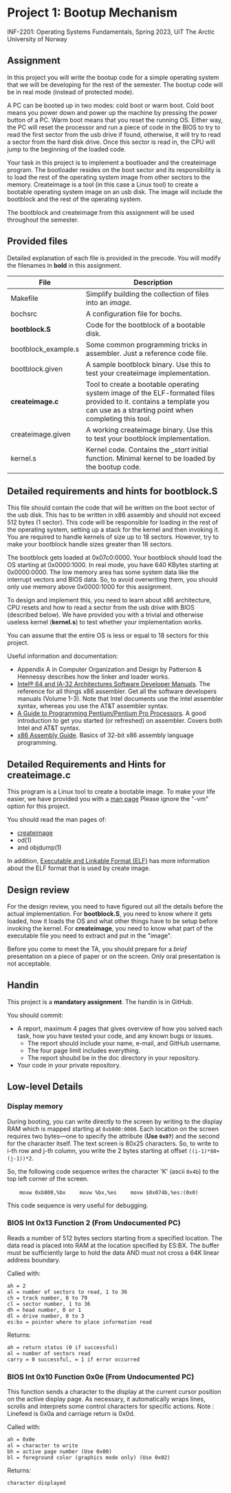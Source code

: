 # Project 1: Bootup Mechanism 

INF-2201: Operating Systems Fundamentals,
Spring 2023,
UiT The Arctic University of Norway
 
 ## Assignment

In this project you will write the bootup code for a simple operating system that we will be developing for the rest of the semester. The bootup code will be in real mode (instead of protected mode).

A PC can be booted up in two modes: cold boot or warm boot. Cold boot means you power down and power up the machine by pressing the power button of a PC. Warm boot means that you reset the running OS. Either way, the PC will reset the processor and run a piece of code in the BIOS to try to read the first sector from the usb drive if found, otherwise, it will try to read a sector from the hard disk drive. Once this sector is read in, the CPU will jump to the beginning of the loaded code.

Your task in this project is to implement a bootloader and the createimage program. The bootloader resides on the boot sector and its responsibility is to load the rest of the operating system image from other sectors to the memory. Createimage is a tool (in this case a Linux tool) to create a bootable operating system image on an usb disk. The image will include the bootblock and the rest of the operating system.

The bootblock and createimage from this assignment will be used throughout the semester. 

## Provided files

Detailed explanation of each file is provided in the precode. You will modify the filenames in **bold** in this assignment. 

| File 	                | Description |
|-----------------------|-------------|
| Makefile              | Simplify building the collection of files into an *image*. |
| bochsrc               | A configuration file for bochs. |
| **bootblock.S**       | Code for the bootblock of a bootable disk. |
| bootblock_example.s   | Some common programming tricks in assembler. Just a reference code file. |
| bootblock.given 	    | A sample bootblock binary. Use this to test your createimage implementation. |
| **createimage.c**     | Tool to create a bootable operating system image of the ELF-formated files provided to it. contains a template you can use as a strarting point when completing this tool.  |
| createimage.given     | A working createimage binary. Use this to test your bootblock implementation. |
| kernel.s 	            | Kernel code. Contains the *\_start* initial function. Minimal kernel to be loaded by the bootup code. |

## Detailed requirements and hints for bootblock.S

This file should contain the code that will be written on the boot sector of the usb disk. This has to be written in x86 assembly and should not exceed 512 bytes (1 sector). This code will be responsible for loading in the rest of the operating system, setting up a stack for the kernel and then invoking it. You are required to handle kernels of size up to 18 sectors. However, try to make your bootblock handle sizes greater than 18 sectors.

The bootblock gets loaded at 0x07c0:0000. Your bootblock should load the OS starting at 0x0000:1000. In real mode, you have 640 KBytes starting at 0x0000:0000. The low memory area has some system data like the interrupt vectors and BIOS data. So, to avoid overwriting them, you should only use memory above 0x0000:1000 for this assignment.

To design and implement this, you need to learn about x86 architecture, CPU resets and how to read a sector from the usb drive with BIOS (described below). We have provided you with a trivial and otherwise useless kernel (**kernel.s**) to test whether your implementation works.

You can assume that the entire OS is less or equal to 18 sectors for this project. 

Useful information and documentation:
- Appendix A in Computer Organization and Design by Patterson & Hennessy describes how the linker and loader works. 
- [Intel® 64 and IA-32 Architectures Software Developer Manuals](https://www.intel.com/content/www/us/en/developer/articles/technical/intel-sdm.html). The reference for all things x86 assembler. Get all the software developers manuals (Volume 1-3). Note that Intel documents use the intel assembler syntax, whereas you use the AT&T assembler syntax.
- [A Guide to Programming Pentium/Pentium Pro Processors](pc-arch.pdf). A good introduction to get you started (or refreshed) on assembler. Covers both Intel and AT&T syntax.
- [x86 Assembly Guide](https://flint.cs.yale.edu/cs421/papers/x86-asm/asm.html). Basics of 32-bit x86 assembly language programming.

## Detailed Requirements and Hints for createimage.c

This program is a Linux tool to create a bootable image. To make your life easier, we have provided you with a [man page](createimage.md) Please ignore the "-vm" option for this project.

You should read the man pages of:
- [createimage](createimage.md) 
- od(1)
- and objdump(1)

In addition, [Executable and Linkable Format (ELF)](elfdoc.pdf) has more information about the ELF format that is used by create image.

## Design review

For the design review, you need to have figured out all the details before the actual implementation. For **bootblock.S**, you need to know where it gets loaded, how it loads the OS and what other things have to be setup before invoking the kernel. For **createimage**, you need to know what part of the executable file you need to extract and put in the "image".

Before you come to meet the TA, you should prepare for a *brief* presentation on a piece of paper or on the screen. Only oral presentation is not acceptable. 

## Handin

This project is a **mandatory assignment**. The handin is in GitHub.

You should commit:
* A report, maximum 4 pages that gives overview of how you solved each task, how you have tested your code, and any known bugs or issues.
    * The report should include your name, e-mail, and GitHub username.
    * The four page limit includes everything.
    * The report shoubd be in the doc directory in your repository.
* Your code in your private repository.

## Low-level Details

### Display memory

During booting, you can write directly to the screen by writing to the display RAM which is mapped starting at `0xb800:0000`. Each location on the screen requires two bytes—one to specify the attribute (**Use `0x07`**) and the second for the character itself. The text screen is 80x25 characters. So, to write to i-th row and j-th column, you write the 2 bytes starting at offset `((i-1)*80+(j-1))*2`.

So, the following code sequence writes the character 'K' (ascii `0x4b`) to the top left corner of the screen.

`    movw 0xb800,%bx`
`    movw %bx,%es`
`    movw $0x074b,%es:(0x0)`

This code sequence is very useful for debugging.

### BIOS Int 0x13 Function 2 (From Undocumented PC)

Reads a number of 512 bytes sectors starting from a specified location. The data read is placed into RAM at the location specified by ES:BX. The buffer must be sufficiently large to hold the data AND must not cross a 64K linear address boundary.

Called with:

    ah = 2 
    al = number of sectors to read, 1 to 36 
    ch = track number, 0 to 79 
    cl = sector number, 1 to 36 
    dh = head number, 0 or 1 
    dl = drive number, 0 to 3 
    es:bx = pointer where to place information read 

Returns:

    ah = return status (0 if successful) 
    al = number of sectors read 
    carry = 0 successful, = 1 if error occurred 

### BIOS Int 0x10 Function 0x0e (From Undocumented PC)

This function sends a character to the display at the current cursor position on the active display page. As necessary, it automatically wraps lines, scrolls and interprets some control characters for specific actions. Note : Linefeed is 0x0a and carriage return is 0x0d.

Called with:

    ah = 0x0e 
    al = character to write 
    bh = active page number (Use 0x00) 
    bl = foreground color (graphics mode only) (Use 0x02) 

Returns:

    character displayed 

